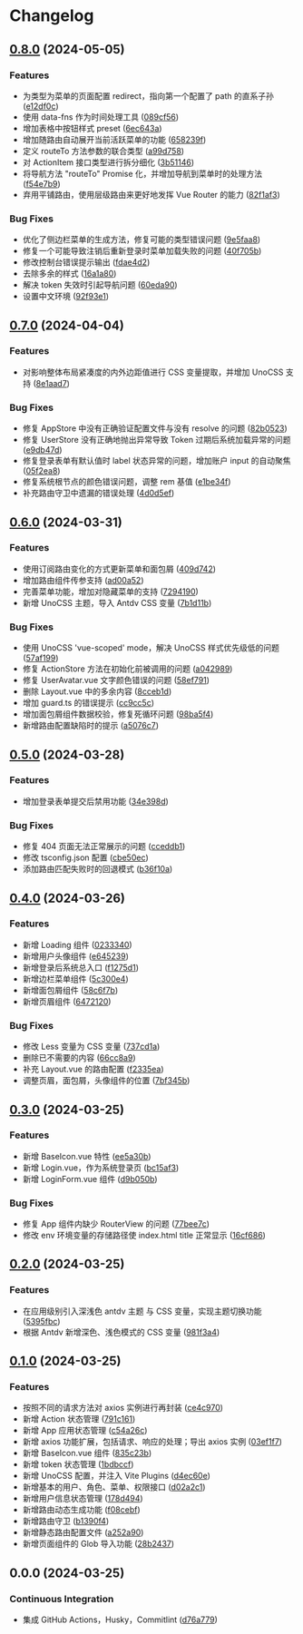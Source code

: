 # Changelog

## [0.8.0](https://github.com/thelastcookies/WEB-BASE/compare/v0.7.0...v0.8.0) (2024-05-05)


### Features

* 为类型为菜单的页面配置 redirect，指向第一个配置了 path 的直系子孙 ([e12df0c](https://github.com/thelastcookies/WEB-BASE/commit/e12df0c43747087e9e0a9266337263013b2ec47f))
* 使用 data-fns 作为时间处理工具 ([089cf56](https://github.com/thelastcookies/WEB-BASE/commit/089cf561bed577a69acce4f89bef5c594a6d659f))
* 增加表格中按钮样式 preset ([6ec643a](https://github.com/thelastcookies/WEB-BASE/commit/6ec643ad35645c9587067653fe4614bbad7731fc))
* 增加随路由自动展开当前活跃菜单的功能 ([658239f](https://github.com/thelastcookies/WEB-BASE/commit/658239f06c33151acfd53b9b9d0216eeb77a002b))
* 定义 routeTo 方法参数的联合类型 ([a99d758](https://github.com/thelastcookies/WEB-BASE/commit/a99d758d293246ff547183af3fc9f3afde535eed))
* 对 ActionItem 接口类型进行拆分细化 ([3b51146](https://github.com/thelastcookies/WEB-BASE/commit/3b5114640191297ab500d1e4f78981b52237137e))
* 将导航方法 "routeTo" Promise 化，并增加导航到菜单时的处理方法 ([f54e7b9](https://github.com/thelastcookies/WEB-BASE/commit/f54e7b990989054ffef29f14fe25f7b723545cdf))
* 弃用平铺路由，使用层级路由来更好地发挥 Vue Router 的能力 ([82f1af3](https://github.com/thelastcookies/WEB-BASE/commit/82f1af37484eb6d173c1fb53cbfda8788dfb8a16))


### Bug Fixes

* 优化了侧边栏菜单的生成方法，修复可能的类型错误问题 ([9e5faa8](https://github.com/thelastcookies/WEB-BASE/commit/9e5faa8ca66e31a098e6cbd914d3fde3550ef459))
* 修复一个可能导致注销后重新登录时菜单加载失败的问题 ([40f705b](https://github.com/thelastcookies/WEB-BASE/commit/40f705b1b5d35495419b073628ac3ed6317a9152))
* 修改控制台错误提示输出 ([fdae4d2](https://github.com/thelastcookies/WEB-BASE/commit/fdae4d232759537ab7a8007751595340a1b464b0))
* 去除多余的样式 ([16a1a80](https://github.com/thelastcookies/WEB-BASE/commit/16a1a80818221038b43ddee0702dff99ccdd304c))
* 解决 token 失效时引起导航问题 ([60eda90](https://github.com/thelastcookies/WEB-BASE/commit/60eda900222d8c966b92e7e6b573eb52d03a030c))
* 设置中文环境 ([92f93e1](https://github.com/thelastcookies/WEB-BASE/commit/92f93e1b469ab0f07a82d13e4e2d792112d34965))

## [0.7.0](https://github.com/thelastcookies/WEB-BASE/compare/v0.6.0...v0.7.0) (2024-04-04)


### Features

* 对影响整体布局紧凑度的内外边距值进行 CSS 变量提取，并增加 UnoCSS 支持 ([8e1aad7](https://github.com/thelastcookies/WEB-BASE/commit/8e1aad7b766856d7953bc0b6bbe8e501b699df8d))


### Bug Fixes

* 修复 AppStore 中没有正确验证配置文件与没有 resolve 的问题 ([82b0523](https://github.com/thelastcookies/WEB-BASE/commit/82b0523e0af35a13f690f98a8b0150a65677952b))
* 修复 UserStore 没有正确地抛出异常导致 Token 过期后系统加载异常的问题 ([e9db47d](https://github.com/thelastcookies/WEB-BASE/commit/e9db47d33e3d88e652e692e62e903f8c2377d477))
* 修复登录表单有默认值时 label 状态异常的问题，增加账户 input 的自动聚焦 ([05f2ea8](https://github.com/thelastcookies/WEB-BASE/commit/05f2ea856cc16d90a521883ac31fa4d67c64d739))
* 修复系统根节点的颜色错误问题，调整 rem 基值 ([e1be34f](https://github.com/thelastcookies/WEB-BASE/commit/e1be34f0a7a003fde24533f6d05b8768b847fece))
* 补充路由守卫中遗漏的错误处理 ([4d0d5ef](https://github.com/thelastcookies/WEB-BASE/commit/4d0d5ef1de114bb2ab8fb59dcb4581366a3ea3ca))

## [0.6.0](https://github.com/thelastcookies/WEB-BASE/compare/v0.5.0...v0.6.0) (2024-03-31)


### Features

* 使用订阅路由变化的方式更新菜单和面包屑 ([409d742](https://github.com/thelastcookies/WEB-BASE/commit/409d74277fcc6df9a6b0c626c411e04ea78ffe7c))
* 增加路由组件传参支持 ([ad00a52](https://github.com/thelastcookies/WEB-BASE/commit/ad00a52308c0d1d40c5484fb8b6d427ce8e2b45c))
* 完善菜单功能，增加对隐藏菜单的支持 ([7294190](https://github.com/thelastcookies/WEB-BASE/commit/729419049343aff7f4c2f0486e6f0b94d5188182))
* 新增 UnoCSS 主题，导入 Antdv CSS 变量 ([7b1d11b](https://github.com/thelastcookies/WEB-BASE/commit/7b1d11bc4e839bfd33d7596c098bb35bccd42517))


### Bug Fixes

* 使用 UnoCSS 'vue-scoped' mode，解决 UnoCSS 样式优先级低的问题 ([57af199](https://github.com/thelastcookies/WEB-BASE/commit/57af19907016bbb0e8334ee8b8fde972cfd5cde5))
* 修复 ActionStore 方法在初始化前被调用的问题 ([a042989](https://github.com/thelastcookies/WEB-BASE/commit/a042989d3fef64e062c37060da5e79bd2625e504))
* 修复 UserAvatar.vue 文字颜色错误的问题 ([58ef791](https://github.com/thelastcookies/WEB-BASE/commit/58ef791211e2212f87475c8c8cb50da1124979d9))
* 删除 Layout.vue 中的多余内容 ([8cceb1d](https://github.com/thelastcookies/WEB-BASE/commit/8cceb1d2273549ca60fdbf896db3fbabd8a8def5))
* 增加 guard.ts 的错误提示 ([cc9cc5c](https://github.com/thelastcookies/WEB-BASE/commit/cc9cc5c362ee456fdbc0c8e227791f42d1945d93))
* 增加面包屑组件数据校验，修复死循环问题 ([98ba5f4](https://github.com/thelastcookies/WEB-BASE/commit/98ba5f46213718f8c51ac3d44a82b29e8a527d61))
* 新增路由配置缺陷时的提示 ([a5076c7](https://github.com/thelastcookies/WEB-BASE/commit/a5076c73839b25c9d9fb3216f71a627658cc8a31))

## [0.5.0](https://github.com/thelastcookies/WEB-BASE/compare/v0.4.0...v0.5.0) (2024-03-28)


### Features

* 增加登录表单提交后禁用功能 ([34e398d](https://github.com/thelastcookies/WEB-BASE/commit/34e398d4f9384a70fb3c15080d77f2160d07a200))


### Bug Fixes

* 修复 404 页面无法正常展示的问题 ([cceddb1](https://github.com/thelastcookies/WEB-BASE/commit/cceddb10c791e6ac07d3cf629d42cb2ea825db5b))
* 修改 tsconfig.json 配置 ([cbe50ec](https://github.com/thelastcookies/WEB-BASE/commit/cbe50ecea0a3ee6755cb55629ed6b66f08d9839f))
* 添加路由匹配失败时的回退模式 ([b36f10a](https://github.com/thelastcookies/WEB-BASE/commit/b36f10a2e9b10385e12a886d49d076a2d5a72e82))

## [0.4.0](https://github.com/thelastcookies/WEB-BASE/compare/v0.3.0...v0.4.0) (2024-03-26)


### Features

* 新增 Loading 组件 ([0233340](https://github.com/thelastcookies/WEB-BASE/commit/023334042fe7d99b8aa4b8b7d44bba95ffddc27e))
* 新增用户头像组件 ([e645239](https://github.com/thelastcookies/WEB-BASE/commit/e645239142572bf9220fea5c4bceda7b720253a8))
* 新增登录后系统总入口 ([f1275d1](https://github.com/thelastcookies/WEB-BASE/commit/f1275d1c3b4e071327307232b00fb11873de775a))
* 新增边栏菜单组件 ([5c300e4](https://github.com/thelastcookies/WEB-BASE/commit/5c300e4eb925414670b187cabe1481035ad09b13))
* 新增面包屑组件 ([58c6f7b](https://github.com/thelastcookies/WEB-BASE/commit/58c6f7bdc8f42a11ff144e911effffbf8e15c8bf))
* 新增页眉组件 ([6472120](https://github.com/thelastcookies/WEB-BASE/commit/647212016a8c175c9ec1c94622a05e412abb235a))


### Bug Fixes

* 修改 Less 变量为 CSS 变量 ([737cd1a](https://github.com/thelastcookies/WEB-BASE/commit/737cd1abf97634fdbf1db40dbe2853897821a034))
* 删除已不需要的内容 ([66cc8a9](https://github.com/thelastcookies/WEB-BASE/commit/66cc8a973a0a6071b1025dce50b127a288cbfaf3))
* 补充 Layout.vue 的路由配置 ([f2335ea](https://github.com/thelastcookies/WEB-BASE/commit/f2335ea787e710173ee0ca582283f3435ef4b03f))
* 调整页眉，面包屑，头像组件的位置 ([7bf345b](https://github.com/thelastcookies/WEB-BASE/commit/7bf345beb9bbc99a8031ecf52bfc2db589a7651f))

## [0.3.0](https://github.com/thelastcookies/WEB-BASE/compare/v0.2.0...v0.3.0) (2024-03-25)


### Features

* 新增 BaseIcon.vue 特性 ([ee5a30b](https://github.com/thelastcookies/WEB-BASE/commit/ee5a30bfe5259e59d77f77de006b08226a1cc311))
* 新增 Login.vue，作为系统登录页 ([bc15af3](https://github.com/thelastcookies/WEB-BASE/commit/bc15af333a6e90042ed93676c25805128094edec))
* 新增 LoginForm.vue 组件 ([d9b050b](https://github.com/thelastcookies/WEB-BASE/commit/d9b050b74092d8b72f64513f2f009408f27020b8))


### Bug Fixes

* 修复 App 组件内缺少 RouterView 的问题 ([77bee7c](https://github.com/thelastcookies/WEB-BASE/commit/77bee7c0636a3c7875ea1870845ecd68c22a4eb5))
* 修改 env 环境变量的存储路径使 index.html title 正常显示 ([16cf686](https://github.com/thelastcookies/WEB-BASE/commit/16cf686843f06cd697de2ae6325a8398ed688ccb))

## [0.2.0](https://github.com/thelastcookies/WEB-BASE/compare/v0.1.0...v0.2.0) (2024-03-25)


### Features

* 在应用级别引入深浅色 antdv 主题 与 CSS 变量，实现主题切换功能 ([5395fbc](https://github.com/thelastcookies/WEB-BASE/commit/5395fbcc2107327aa820eedd47f1f0549dde0b85))
* 根据 Antdv 新增深色、浅色模式的 CSS 变量 ([981f3a4](https://github.com/thelastcookies/WEB-BASE/commit/981f3a45b571f8532f2d43c126001a779e4a6535))

## [0.1.0](https://github.com/thelastcookies/WEB-BASE/compare/v0.0.0...v0.1.0) (2024-03-25)


### Features

* 按照不同的请求方法对 axios 实例进行再封装 ([ce4c970](https://github.com/thelastcookies/WEB-BASE/commit/ce4c97023241a5b3185bf63bb496ddb9057624ad))
* 新增 Action 状态管理 ([791c161](https://github.com/thelastcookies/WEB-BASE/commit/791c161561d2385403e3e5ca1063949218895b94))
* 新增 App 应用状态管理 ([c54a26c](https://github.com/thelastcookies/WEB-BASE/commit/c54a26cdfc7a51a6a99540d801881882eb2c5456))
* 新增 axios 功能扩展，包括请求、响应的处理；导出 axios 实例 ([03ef1f7](https://github.com/thelastcookies/WEB-BASE/commit/03ef1f7aa578d8d0a2923ba35f822999c5333e6e))
* 新增 BaseIcon.vue 组件 ([835c23b](https://github.com/thelastcookies/WEB-BASE/commit/835c23b3599f0fad48cc7e25154ecc3dc8450616))
* 新增 token 状态管理 ([1bdbccf](https://github.com/thelastcookies/WEB-BASE/commit/1bdbccf5982088c451045bbbbfbc1e22711da10c))
* 新增 UnoCSS 配置，并注入 Vite Plugins ([d4ec60e](https://github.com/thelastcookies/WEB-BASE/commit/d4ec60e6726eacc8776d43024a5eab90d0b13f20))
* 新增基本的用户、角色、菜单、权限接口 ([d02a2c1](https://github.com/thelastcookies/WEB-BASE/commit/d02a2c148c40ce5245b9901c5346b2f8943a2182))
* 新增用户信息状态管理 ([178d494](https://github.com/thelastcookies/WEB-BASE/commit/178d4941351fb593030c710b3a15d3f5e4184303))
* 新增路由动态生成功能 ([f08cebf](https://github.com/thelastcookies/WEB-BASE/commit/f08cebf9abb4e1c9a62d3de76545b106fb0e9044))
* 新增路由守卫 ([b1390f4](https://github.com/thelastcookies/WEB-BASE/commit/b1390f4b665ec4b6edb1d4e9db8427cd6365c277))
* 新增静态路由配置文件 ([a252a90](https://github.com/thelastcookies/WEB-BASE/commit/a252a90e54f2ada72f8811688a149d5c1947c3bf))
* 新增页面组件的 Glob 导入功能 ([28b2437](https://github.com/thelastcookies/WEB-BASE/commit/28b2437bf482e26236e45f3dbae15c85ee6b770f))

## 0.0.0 (2024-03-25)


### Continuous Integration

* 集成 GitHub Actions，Husky，Commitlint ([d76a779](https://github.com/thelastcookies/WEB-BASE/commit/d76a779e4c8cddb4d5ea84cc142599f249bf0e12))
